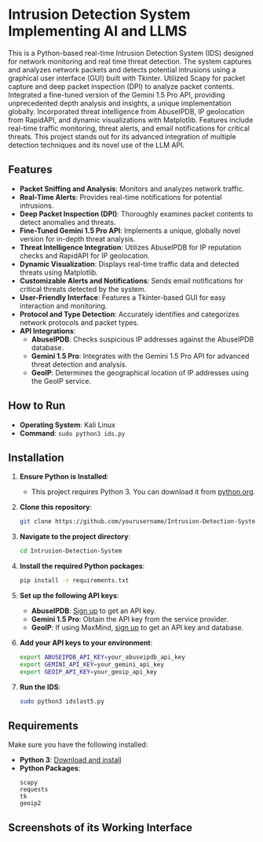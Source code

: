 # Intrusion Detection System Implementing AI and LLMS

This is a Python-based real-time Intrusion Detection System (IDS) designed for network monitoring and real time threat detection. The system captures and analyzes network packets and detects potential intrusions using a graphical user interface (GUI) built with Tkinter. Utilized Scapy for packet capture and deep packet inspection (DPI) to analyze packet contents. Integrated a fine-tuned version of the Gemini 1.5 Pro API, providing unprecedented depth analysis and insights, a unique implementation globally. Incorporated threat intelligence from AbuseIPDB, IP geolocation from RapidAPI, and dynamic visualizations with Matplotlib. Features include real-time traffic monitoring, threat alerts, and email notifications for critical threats. This project stands out for its advanced integration of multiple detection techniques and its novel use of the LLM API.

## Features

- **Packet Sniffing and Analysis**: Monitors and analyzes network traffic.
- **Real-Time Alerts**: Provides real-time notifications for potential intrusions.
- **Deep Packet Inspection (DPI)**: Thoroughly examines packet contents to detect anomalies and threats.
- **Fine-Tuned Gemini 1.5 Pro API**: Implements a unique, globally novel version for in-depth threat analysis.
- **Threat Intelligence Integration**: Utilizes AbuseIPDB for IP reputation checks and RapidAPI for IP geolocation.
- **Dynamic Visualization**: Displays real-time traffic data and detected threats using Matplotlib.
- **Customizable Alerts and Notifications**: Sends email notifications for critical threats detected by the system.
- **User-Friendly Interface**: Features a Tkinter-based GUI for easy interaction and monitoring.
- **Protocol and Type Detection**: Accurately identifies and categorizes network protocols and packet types.
- **API Integrations**:
  - **AbuseIPDB**: Checks suspicious IP addresses against the AbuseIPDB database.
  - **Gemini 1.5 Pro**: Integrates with the Gemini 1.5 Pro API for advanced threat detection and analysis.
  - **GeoIP**: Determines the geographical location of IP addresses using the GeoIP service.

## How to Run

- **Operating System**: Kali Linux
- **Command**: `sudo python3 ids.py`

## Installation

1. **Ensure Python is Installed**:
    - This project requires Python 3. You can download it from [python.org](https://www.python.org/downloads/).

2. **Clone this repository**:
    ```bash
    git clone https://github.com/yourusername/Intrusion-Detection-System.git
    ```

3. **Navigate to the project directory**:
    ```bash
    cd Intrusion-Detection-System
    ```

4. **Install the required Python packages**:
    ```bash
    pip install -r requirements.txt
    ```

5. **Set up the following API keys**:
    - **AbuseIPDB**: [Sign up](https://www.abuseipdb.com/register) to get an API key.
    - **Gemini 1.5 Pro**: Obtain the API key from the service provider.
    - **GeoIP**: If using MaxMind, [sign up](https://www.maxmind.com/en/geoip2-services-and-databases) to get an API key and database.

6. **Add your API keys to your environment**:
    ```bash
    export ABUSEIPDB_API_KEY=your_abuseipdb_api_key
    export GEMINI_API_KEY=your_gemini_api_key
    export GEOIP_API_KEY=your_geoip_api_key
    ```

7. **Run the IDS**:
    ```bash
    sudo python3 idslast5.py
    ```

## Requirements

Make sure you have the following installed:

- **Python 3**: [Download and install](https://www.python.org/downloads/)
- **Python Packages**:
  ```plaintext
  scapy
  requests
  tk
  geoip2
## Screenshots of its Working Interface
